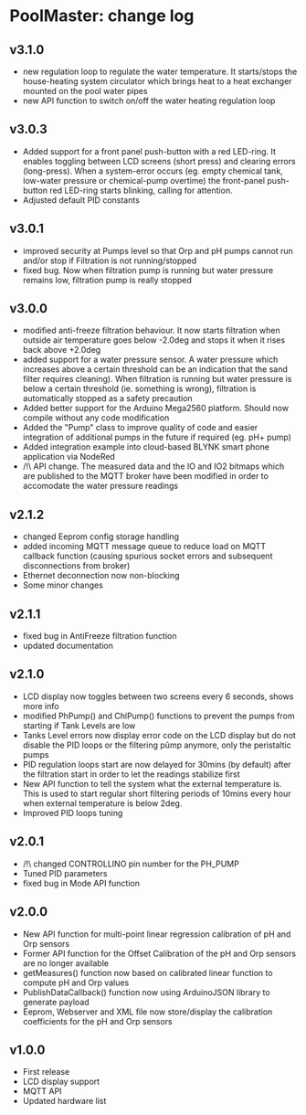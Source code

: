 PoolMaster: change log
=======================
v3.1.0
-------

* new regulation loop to regulate the water temperature. It starts/stops the house-heating system circulator which brings heat to a heat exchanger mounted on the pool water pipes
* new API function to switch on/off the water heating regulation loop

v3.0.3
-------

* Added support for a front panel push-button with a red LED-ring. It enables toggling between LCD screens (short press) and clearing errors (long-press). When a system-error occurs (eg. empty chemical tank, low-water pressure or chemical-pump overtime) the front-panel push-button red LED-ring starts blinking, calling for attention.
* Adjusted default PID constants

v3.0.1
-------

* improved security at Pumps level so that Orp and pH pumps cannot run and/or stop if Filtration is not running/stopped
* fixed bug. Now when filtration pump is running but water pressure remains low, filtration pump is really stopped

v3.0.0
-------

* modified anti-freeze filtration behaviour. It now starts filtration when outside air temperature goes below -2.0deg and stops it when it rises back above +2.0deg
* added support for a water pressure sensor. A water pressure which increases above a certain threshold can be an indication that the sand filter requires cleaning). When filtration is running but water pressure is below a certain threshold (ie. something is wrong), filtration is automatically stopped as a safety precaution
* Added better support for the Arduino Mega2560 platform. Should now compile without any code modification
* Added the "Pump" class to improve quality of code and easier integration of additional pumps in the future if required (eg. pH+ pump)
* Added integration example into cloud-based BLYNK smart phone application via NodeRed
* /!\ API change. The measured data and the IO and IO2 bitmaps which are published to the MQTT broker have been modified in order to accomodate the water pressure readings

v2.1.2
-------

* changed Eeprom config storage handling
* added incoming MQTT message queue to reduce load on MQTT callback function (causing spurious socket errors and subsequent disconnections from broker)
* Ethernet deconnection now non-blocking
* Some minor changes

v2.1.1
-------

* fixed bug in AntiFreeze filtration function
* updated documentation

v2.1.0
-------

* LCD display now toggles between two screens every 6 seconds, shows more info
* modified PhPump() and ChlPump() functions to prevent the pumps from starting if Tank Levels are low
* Tanks Level errors now display error code on the LCD display but do not disable the PID loops or the filtering pûmp anymore, only the peristaltic pumps
* PID regulation loops start are now delayed for 30mins (by default) after the filtration start in order to let the readings stabilize first
* New API function to tell the system what the external temperature is. This is used to start regular short filtering periods of 10mins every hour when external temperature is below 2deg.
* Improved PID loops tuning

v2.0.1
-------

* /!\ changed CONTROLLINO pin number for the PH_PUMP
* Tuned PID parameters
* fixed bug in Mode API function

v2.0.0
-------

* New API function for multi-point linear regression calibration of pH and Orp sensors
* Former API function for the Offset Calibration of the pH and Orp sensors are no longer available
* getMeasures() function now based on calibrated linear function to compute pH and Orp values
* PublishDataCallback() function now using ArduinoJSON library to generate payload
* Eeprom, Webserver and XML file now store/display the calibration coefficients for the pH and Orp sensors

v1.0.0
-------

* First release
* LCD display support
* MQTT API
* Updated hardware list